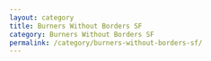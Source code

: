 ```yaml
---
layout: category
title: Burners Without Borders SF
category: Burners Without Borders SF
permalink: /category/burners-without-borders-sf/
---
```


